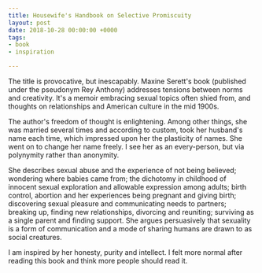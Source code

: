 ```yaml
---
title: Housewife's Handbook on Selective Promiscuity
layout: post
date: 2018-10-28 00:00:00 +0000
tags:
- book
- inspiration

---
```

The title is provocative, but inescapably. Maxine Serett's book (published under the pseudonym Rey Anthony) addresses tensions between norms and creativity. It's a memoir embracing sexual topics often shied from, and thoughts on relationships and American culture in the mid 1900s.

The author's freedom of thought is enlightening. Among other things, she was married several times and according to custom, took her husband's name each time, which impressed upon her the plasticity of names. She went on to change her name freely. I see her as an every-person, but via polynymity rather than anonymity.

She describes sexual abuse and the experience of not being believed; wondering where babies came from; the dichotomy in childhood of innocent sexual exploration and allowable expression among adults; birth control, abortion and her experiences being pregnant and giving birth; discovering sexual pleasure and communicating needs to partners; breaking up, finding new relationships, divorcing and reuniting; surviving as a single parent and finding support. She argues persuasively that sexuality is a form of communication and a mode of sharing humans are drawn to as social creatures.

I am inspired by her honesty, purity and intellect. I felt more normal after reading this book and think more people should read it.